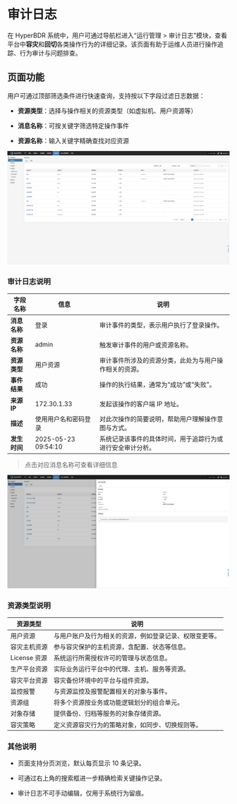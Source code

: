 # 审计日志

在 HyperBDR 系统中，用户可通过导航栏进入“运行管理 > 审计日志”模块，查看平台中**容灾**和**回切**各类操作行为的详细记录。该页面有助于运维人员进行操作追踪、行为审计与问题排查。

## 页面功能

用户可通过顶部筛选条件进行快速查询，支持按以下字段过滤日志数据：

* **资源类型**：选择与操作相关的资源类型（如虚拟机、用户资源等）

* **消息名称**：可按关键字筛选特定操作事件

* **资源名称**：输入关键字精确查找对应资源

![](./images/auditlogs-pagefeatures-1.png)

### 审计日志说明

| **字段名称**  | **信息**              | **说明**                        |
| --------- | ------------------- | ----------------------------- |
| **消息名称**  | 登录                  | 审计事件的类型，表示用户执行了登录操作。          |
| **资源名称**  | admin               | 触发审计事件的用户或资源名称。               |
| **资源类型**  | 用户资源                | 审计事件所涉及的资源分类，此处为与用户操作相关的资源。   |
| **事件结果**  | 成功                  | 操作的执行结果，通常为“成功”或“失败”。         |
| **来源 IP** | 172.30.1.33         | 发起该操作的客户端 IP 地址。              |
| **描述**    | 使用用户名和密码登录          | 对此次操作的简要说明，帮助用户理解操作意图与方式。     |
| **发生时间**  | 2025-05-23 09:54:10 | 系统记录该事件的具体时间，用于追踪行为或进行安全审计分析。 |

> 点击对应消息名称可查看详细信息

![](./images/auditlogs-pagefeatures-2.png)

### 资源类型说明

| 资源类型       | 说明                          |
| ---------- | --------------------------- |
| 用户资源       | 与用户账户及行为相关的资源，例如登录记录、权限变更等。 |
| 容灾主机资源     | 参与容灾保护的主机资源，含配置、状态等信息。      |
| License 资源 | 系统运行所需授权许可的管理与状态信息。         |
| 生产平台资源     | 实际业务运行平台中的代理、主机、服务等资源。      |
| 容灾平台资源     | 容灾备份环境中的平台与组件资源。            |
| 监控报警       | 与资源监控及报警配置相关的对象与事件。         |
| 资源组        | 将多个资源按业务或功能逻辑划分的组合单元。       |
| 对象存储       | 提供备份、归档等服务的对象存储资源。          |
| 容灾策略       | 定义资源容灾行为的策略对象，如同步、切换规则等。    |

### 其他说明

* 页面支持分页浏览，默认每页显示 10 条记录。

* 可通过右上角的搜索框进一步精确检索关键操作记录。

* 审计日志不可手动编辑，仅用于系统行为留痕。
